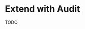 # Extend with Audit

TODO

<!--
https://github.com/fagbokforlaget/nestjs-audit-logging
https://github.com/rocketseat-creators-program/Logs-para-auditoria-com-NestJS-TypeORM-RabbitMQ-2022-04-12
https://www.linkedin.com/pulse/database-audit-nestjs-done-right-way-mehdi-fracso/
https://github.com/rpitv/glimpse-api/blob/master/prisma/schema.prisma
-->
